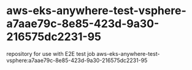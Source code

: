 # aws-eks-anywhere-test-vsphere-a7aae79c-8e85-423d-9a30-216575dc2231-95
repository for use with E2E test job aws-eks-anywhere-test-vsphere:a7aae79c-8e85-423d-9a30-216575dc2231-95
